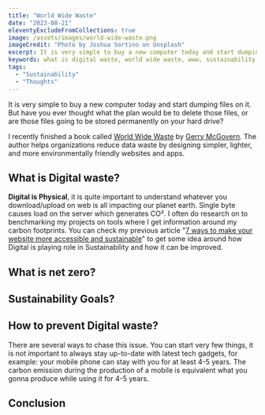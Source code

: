 ```yaml
---
title: "World Wide Waste"
date: "2023-08-21"
eleventyExcludeFromCollections: true
image: /assets/images/world-wide-waste.png
imageCredit: "Photo by Joshua Sortino on Unsplash"
excerpt: It is very simple to buy a new computer today and start dumping files on it. But have you ever thought what the plan would be to delete those files, or are those files going to be stored permanently on your hard drive?
keywords: what is digital waste, world wide waste, www, sustainability, sustainability goals, how to prevent digital waste, what is net zero
tags:
  - "Sustainability"
  - "Thoughts"
---
```


It is very simple to buy a new computer today and start dumping files on it. But have you ever thought what the plan would be to delete those files, or are those files going to be stored permanently on your hard drive?

I recently finished a book called [World Wide Waste](https://gerrymcgovern.com/world-wide-waste/) by [Gerry McGovern](https://gerrymcgovern.com/). The author helps organizations reduce data waste by designing simpler, lighter, and more environmentally friendly websites and apps.

## What is Digital waste?

**Digital is Physical**, it is quite important to understand whatever you download/upload on web is all impacting our planet earth. Single byte causes load on the server which generates CO². I often do research on to benchmarking my projects on tools where I get information around my carbon footprints. You can check my previous article "[7 ways to make your website more accessible and sustainable](/posts/7-ways-to-make-your-website-more-accessible-and-sustainable/)" to get some idea around how Digital is playing role in Sustainability and how it can be improved.

## What is net zero?

## Sustainability Goals?

## How to prevent Digital waste?

There are several ways to chase this issue. You can start very few things, it is not important to always stay up-to-date with latest tech gadgets, for example: your mobile phone can stay with you for at least 4-5 years. The carbon emission during the production of a mobile is equivalent what you gonna produce while using it for 4-5 years.

## Conclusion
